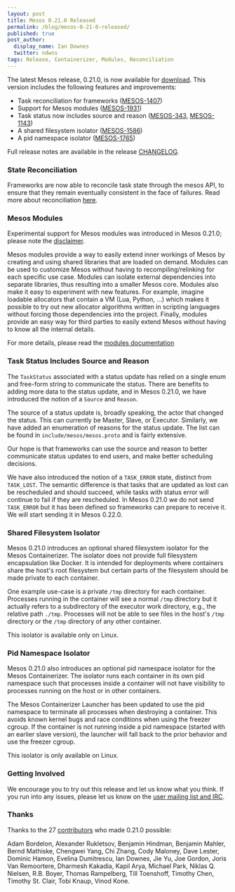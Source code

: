 ```yaml
---
layout: post
title: Mesos 0.21.0 Released
permalink: /blog/mesos-0-21-0-released/
published: true
post_author:
  display_name: Ian Downes
  twitter: ndwns
tags: Release, Containerizer, Modules, Reconciliation
---
```


The latest Mesos release, 0.21.0, is now available for [download](http://mesos.apache.org/downloads/). This version includes the following features and improvements:

* Task reconciliation for frameworks ([MESOS-1407](https://issues.apache.org/jira/browse/MESOS-1407))
* Support for Mesos modules ([MESOS-1931](https://issues.apache.org/jira/browse/MESOS-1931))
* Task status now includes source and reason ([MESOS-343](https://issues.apache.org/jira/browse/MESOS-343), [MESOS-1143](https://issues.apache.org/jira/browse/MESOS-1143))
* A shared filesystem isolator ([MESOS-1586](https://issues.apache.org/jira/browse/MESOS-1586))
* A pid namespace isolator ([MESOS-1765](https://issues.apache.org/jira/browse/MESOS-1765))

Full release notes are available in the release [CHANGELOG](https://github.com/apache/mesos/blob/master/CHANGELOG).

### State Reconciliation
Frameworks are now able to reconcile task state through the mesos API, to ensure that they remain eventually consistent in the face of failures. Read more about reconciliation [here](http://mesos.apache.org/documentation/latest/reconciliation/).

### Mesos Modules
Experimental support for Mesos modules was introduced in Mesos 0.21.0;
please note the [disclaimer](http://mesos.apache.org/documentation/latest/modules).

Mesos modules provide a way to easily extend inner workings of Mesos by creating and using shared libraries that are loaded on demand.  Modules can be used to customize Mesos without having to recompiling/relinking for each specific use case. Modules can isolate external dependencies into separate libraries, thus resulting into a smaller Mesos core. Modules also make it easy to experiment with new features. For example, imagine loadable allocators that contain a VM (Lua, Python, …) which makes it possible to try out new allocator algorithms written in scripting languages without forcing those dependencies into the project. Finally, modules provide an easy way for third parties to easily extend Mesos without having to know all the internal details.

For more details, please read the [modules documentation](http://mesos.apache.org/documentation/latest/modules)

### Task Status Includes Source and Reason
The `TaskStatus` associated with a status update has relied on a single enum and free-form string to communicate the status. There are benefits to adding more data to the status update, and in Mesos 0.21.0, we have introduced the notion of a `Source` and `Reason`.

The source of a status update is, broadly speaking, the actor that changed the status. This can currently be Master, Slave, or Executor.  Similarly, we have added an enumeration of reasons for the status update. The list can be found in `include/mesos/mesos.proto` and is fairly extensive.

Our hope is that frameworks can use the source and reason to better communicate status updates to end users, and make better scheduling decisions.

We have also introduced the notion of a `TASK_ERROR` state, distinct from `TASK_LOST`. The semantic difference is that tasks that are updated as lost can be rescheduled and should succeed, while tasks with status error will continue to fail if they are rescheduled. In Mesos 0.21.0 we do not send `TASK_ERROR` but it has been defined so frameworks can prepare to receive it. We will start sending it in Mesos 0.22.0.

### Shared Filesystem Isolator
Mesos 0.21.0 introduces an optional shared filesystem isolator for the Mesos Containerizer. The isolator does not provide full filesystem encapsulation like Docker. It is intended for deployments where containers share the host's root filesystem but certain parts of the filesystem should be made private to each container.

One example use-case is a private `/tmp` directory for each container.  Processes running in the container will see a normal `/tmp` directory but it actually refers to a subdirectory of the executor work directory, e.g., the relative path `./tmp`. Processes will not be able to see files in the host's `/tmp` directory or the `/tmp` directory of any other container.

This isolator is available only on Linux.

### Pid Namespace Isolator
Mesos 0.21.0 also introduces an optional pid namespace isolator for the Mesos Containerizer. The isolator runs each container in its own pid namespace such that processes inside a container will not have visibility to processes running on the host or in other containers.

The Mesos Containerizer Launcher has been updated to use the pid namespace to terminate all processes when destroying a container. This avoids known kernel bugs and race conditions when using the freezer cgroup. If the container is not running inside a pid namespace (started with an earlier slave version), the launcher will fall back to the prior behavior and use the freezer cgroup.

This isolator is only available on Linux.

### Getting Involved

We encourage you to try out this release and let us know what you think. If you run into any issues, please let us know on the [user mailing list and IRC](https://mesos.apache.org/community).

### Thanks

Thanks to the 27 [contributors](https://github.com/apache/mesos/graphs/contributors) who made 0.21.0 possible:

Adam Bordelon, Alexander Rukletsov, Benjamin Hindman, Benjamin Mahler, Bernd Mathiske, Chengwei Yang, Chi Zhang, Cody Maloney, Dave Lester, Dominic Hamon, Evelina Dumitrescu, Ian Downes, Jie Yu, Joe Gordon, Joris Van Remoortere, Dharmesh Kakadia, Kapil Arya, Michael Park, Niklas Q. Nielsen, R.B. Boyer, Thomas Rampelberg, Till Toenshoff, Timothy Chen, Timothy St. Clair, Tobi Knaup, Vinod Kone.
